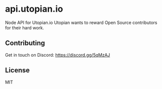 # api.utopian.io
Node API for Utopian.io
Utopian wants to reward Open Source contributors for their hard work.

## Contributing
Get in touch on Discord: https://discord.gg/5qMzAJ

## License
MIT
